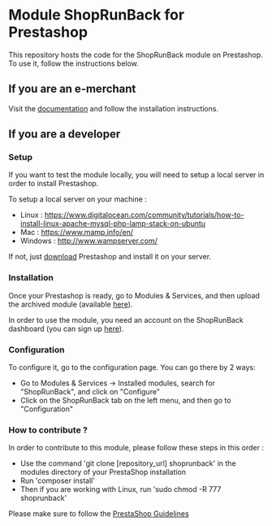 # Module ShopRunBack for Prestashop

This repository hosts the code for the ShopRunBack module on Prestashop. To use it, follow the instructions below.

## If you are an e-merchant

Visit the [documentation](https://shoprunback.github.io/documentation/prestashop.html) and follow the installation instructions.


## If you are a developer

### Setup

If you want to test the module locally, you will need to setup a local server in order to install Prestashop.

To setup a local server on your machine :
- Linux : https://www.digitalocean.com/community/tutorials/how-to-install-linux-apache-mysql-php-lamp-stack-on-ubuntu
- Mac : https://www.mamp.info/en/
- Windows : http://www.wampserver.com/

If not, just [download](https://www.prestashop.com/fr/telecharger) Prestashop and install it on your server.


### Installation

Once your Prestashop is ready, go to Modules & Services, and then upload the archived module (available [here](https://github.com/shoprunback/prestashop-module/releases/latest)).

In order to use the module, you need an account on the ShopRunBack dashboard (you can sign up [here](https://dashboard.shoprunback.com/)).

### Configuration

To configure it, go to the configuration page. You can go there by 2 ways:
- Go to Modules & Services -> Installed modules, search for "ShopRunBack", and click on "Configure"
- Click on the ShopRunBack tab on the left menu, and then go to "Configuration"

### How to contribute ?

In order to contribute to this module, please follow these steps in this order :
- Use the command 'git clone [repository_url] shoprunback' in the modules directory of your PrestaShop installation
- Run 'composer install'
- Then if you are working with Linux, run 'sudo chmod -R 777 shoprunback'

Please make sure to follow the [PrestaShop Guidelines](https://devdocs.prestashop.com/1.7/modules/) 